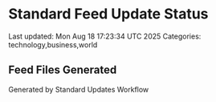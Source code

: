 # Standard Feed Update Status
Last updated: Mon Aug 18 17:23:34 UTC 2025
Categories: technology,business,world

## Feed Files Generated

Generated by Standard Updates Workflow
